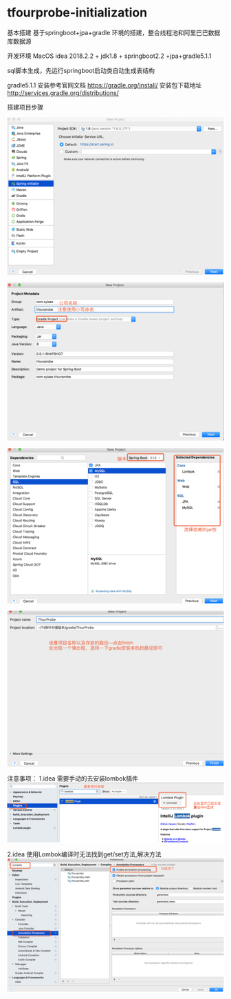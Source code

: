 # tfourprobe-initialization
基本搭建
基于springboot+jpa+gradle 环境的搭建，整合线程池和阿里巴巴数据库数据源

开发环境 MacOS   idea 2018.2.2 + jdk1.8 + springboot2.2 +jpa+gradle5.1.1

sql脚本生成，先运行springboot启动类自动生成表结构

gradle5.1.1 安装参考官网文档 https://gradle.org/install/
            安装包下载地址 http://services.gradle.org/distributions/
            
搭建项目步骤

![Image text](https://github.com/shanewds/Image/blob/master/image/TfourProbe-one.png) 

![Image text](https://github.com/shanewds/Image/blob/master/image/TfourProbe-two.png) 

![Image text](https://github.com/shanewds/Image/blob/master/image/TfourProbe-three.png) 

![Image text](https://github.com/shanewds/Image/blob/master/image/TfourProbe-four.png) 


注意事项：
  1.idea 需要手动的去安装lombok插件
     ![Image text](https://github.com/shanewds/Image/blob/master/image/lombok-idea-install.png) 

  2.idea 使用Lombok编译时无法找到get/set方法,解决方法
    ![Image text](https://github.com/shanewds/Image/blob/master/image/lombok-idea-get.png) 
